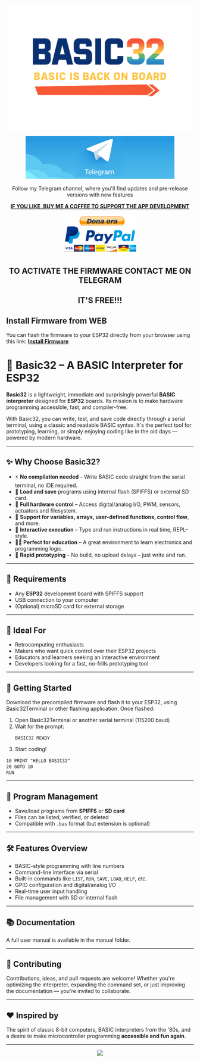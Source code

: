![Basic32](https://github.com/Ferrazzi/Basic32/blob/main/Logo.png)
<p align="center">
  <a href="https://t.me/Basic32ESP">
    <img src="https://github.com/Ferrazzi/CarBox-Launcher/blob/main/telegra-banner.jpg" alt="Donate with PayPal" width="400"/>
  </a>
</p>
<p align="center">Follow my Telegram channel, where you'll find updates and pre-release versions with new features</p>

<p align="center">
    <ins><strong>IF YOU LIKE, BUY ME A COFFEE TO SUPPORT THE APP DEVELOPMENT</strong></ins>
</p>
<p align="center">
  <a href="https://www.paypal.com/donate/?business=3LPTNPJ2RV6U8&no_recurring=0&item_name=Buy+me+a+coffee+if+you+like+to+contribute+to+the+app+development&currency_code=EUR">
    <img src="https://github.com/Ferrazzi/CarBox-Companion/blob/main/Assets/DonaPayPal.png" alt="Donate with PayPal" width="200"/>
  </a>
</p>

## <p align="center">TO ACTIVATE THE FIRMWARE CONTACT ME ON TELEGRAM</p>
## <p align="center">IT'S FREE!!!</p>

## Install Firmware from WEB

You can flash the firmware to your ESP32 directly from your browser using this link:  [**Install Firmware**](https://ferrazzi.github.io/Basic32/)


# 🧠 Basic32 – A BASIC Interpreter for ESP32

**Basic32** is a lightweight, immediate and surprisingly powerful **BASIC interpreter** designed for **ESP32** boards. Its mission is to make hardware programming accessible, fast, and compiler-free.

With Basic32, you can write, test, and save code directly through a serial terminal, using a classic and readable BASIC syntax. It's the perfect tool for prototyping, learning, or simply enjoying coding like in the old days — powered by modern hardware.

---

## ✨ Why Choose Basic32?

- ⚡ **No compilation needed** – Write BASIC code straight from the serial terminal, no IDE required.
- 💾 **Load and save** programs using internal flash (SPIFFS) or external SD card.
- 🔧 **Full hardware control** – Access digital/analog I/O, PWM, sensors, actuators and filesystem.
- 🧩 **Support for variables, arrays, user-defined functions, control flow**, and more.
- 🔁 **Interactive execution** – Type and run instructions in real time, REPL-style.
- 👨‍🏫 **Perfect for education** – A great environment to learn electronics and programming logic.
- 🧪 **Rapid prototyping** – No build, no upload delays – just write and run.

---

## 🧰 Requirements

- Any **ESP32** development board with SPIFFS support
- USB connection to your computer
- (Optional) microSD card for external storage

---

## 🎯 Ideal For

- Retrocomputing enthusiasts
- Makers who want quick control over their ESP32 projects
- Educators and learners seeking an interactive environment
- Developers looking for a fast, no-frills prototyping tool

---

## 🚀 Getting Started

Download the precompiled firmware and flash it to your ESP32, using Basic32Terminal or other flashing application.
Once flashed:

1. Open Basic32Terminal or another serial terminal (115200 baud)
2. Wait for the prompt:  
   ```
   BASIC32 READY
   ```
3. Start coding!

```basic
10 PRINT "HELLO BASIC32"
20 GOTO 10
RUN
```

---

## 📂 Program Management

- Save/load programs from **SPIFFS** or **SD card**
- Files can be listed, verified, or deleted
- Compatible with `.bas` format (but extension is optional)

---

## 🛠 Features Overview

- BASIC-style programming with line numbers
- Command-line interface via serial
- Built-in commands like `LIST`, `RUN`, `SAVE`, `LOAD`, `HELP`, etc.
- GPIO configuration and digital/analog I/O
- Real-time user input handling
- File management with SD or internal flash

---

## 📚 Documentation

A full user manual is available in the manual folder.

---

## 🤝 Contributing

Contributions, ideas, and pull requests are welcome! Whether you're optimizing the interpreter, expanding the command set, or just improving the documentation — you're invited to collaborate.

---

## ❤️ Inspired by

The spirit of classic 8-bit computers, BASIC interpreters from the '80s, and a desire to make microcontroller programming **accessible and fun again**.

---

<div align="center">
<p align="center"><img src="https://visitor-badge.laobi.icu/badge?page_id=<Ferrazzi>.<Basic32>" /></p> 
<br></div>
